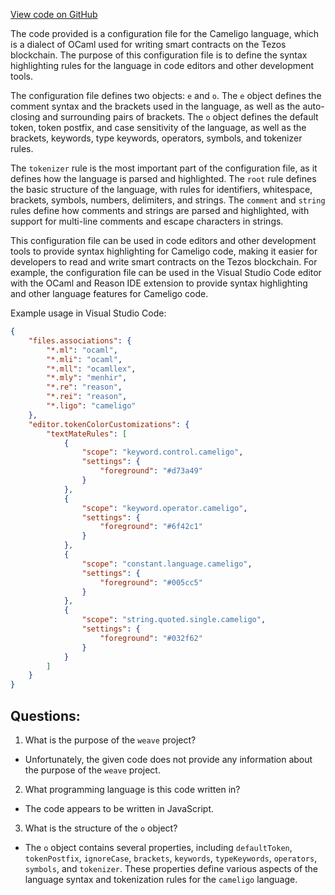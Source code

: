[View code on GitHub](https://github.com/wandb/weave/weave/frontend/assets/cameligo.1c922266.js)

The code provided is a configuration file for the Cameligo language, which is a dialect of OCaml used for writing smart contracts on the Tezos blockchain. The purpose of this configuration file is to define the syntax highlighting rules for the language in code editors and other development tools.

The configuration file defines two objects: `e` and `o`. The `e` object defines the comment syntax and the brackets used in the language, as well as the auto-closing and surrounding pairs of brackets. The `o` object defines the default token, token postfix, and case sensitivity of the language, as well as the brackets, keywords, type keywords, operators, symbols, and tokenizer rules.

The `tokenizer` rule is the most important part of the configuration file, as it defines how the language is parsed and highlighted. The `root` rule defines the basic structure of the language, with rules for identifiers, whitespace, brackets, symbols, numbers, delimiters, and strings. The `comment` and `string` rules define how comments and strings are parsed and highlighted, with support for multi-line comments and escape characters in strings.

This configuration file can be used in code editors and other development tools to provide syntax highlighting for Cameligo code, making it easier for developers to read and write smart contracts on the Tezos blockchain. For example, the configuration file can be used in the Visual Studio Code editor with the OCaml and Reason IDE extension to provide syntax highlighting and other language features for Cameligo code. 

Example usage in Visual Studio Code:
```json
{
    "files.associations": {
        "*.ml": "ocaml",
        "*.mli": "ocaml",
        "*.mll": "ocamllex",
        "*.mly": "menhir",
        "*.re": "reason",
        "*.rei": "reason",
        "*.ligo": "cameligo"
    },
    "editor.tokenColorCustomizations": {
        "textMateRules": [
            {
                "scope": "keyword.control.cameligo",
                "settings": {
                    "foreground": "#d73a49"
                }
            },
            {
                "scope": "keyword.operator.cameligo",
                "settings": {
                    "foreground": "#6f42c1"
                }
            },
            {
                "scope": "constant.language.cameligo",
                "settings": {
                    "foreground": "#005cc5"
                }
            },
            {
                "scope": "string.quoted.single.cameligo",
                "settings": {
                    "foreground": "#032f62"
                }
            }
        ]
    }
}
```
## Questions: 
 1. What is the purpose of the `weave` project?
- Unfortunately, the given code does not provide any information about the purpose of the `weave` project. 

2. What programming language is this code written in?
- The code appears to be written in JavaScript.

3. What is the structure of the `o` object?
- The `o` object contains several properties, including `defaultToken`, `tokenPostfix`, `ignoreCase`, `brackets`, `keywords`, `typeKeywords`, `operators`, `symbols`, and `tokenizer`. These properties define various aspects of the language syntax and tokenization rules for the `cameligo` language.